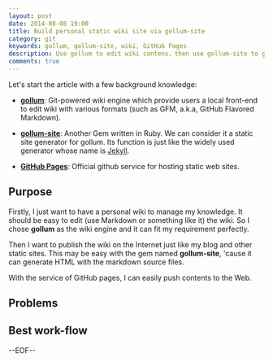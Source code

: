 ```yaml
---
layout: post
date: 2014-08-08 19:00
title: Build personal static wiki site via gollum-site
category: git
keywords: gollum, gollum-site, wiki, GitHub Pages
description: Use gollum to edit wiki contens，then use gollum-site to generate static HTML files，finally push the static files to gh-pages.
comments: true
---
```


Let's start the article with a few background knowledge:

- **[gollum](https://github.com/gollum/gollum)**: Git-powered wiki engine which provide users a local front-end to edit wiki with various formats (such as GFM, a.k.a, GitHub Flavored Markdown).

- **[gollum-site](https://github.com/dreverri/gollum-site)**: Another Gem written in Ruby. We can consider it a static site generator for gollum. Its function is just like the widely used generator whose name is [Jekyll](jekyllrb.com).

- **[GitHub Pages](https://pages.github.com)**: Official github service for hosting static web sites.

## Purpose

Firstly, I just want to have a personal wiki to manage my knowledge. It should be easy to edit (use Markdown or something like it) the wiki. So I chose **gollum** as the wiki engine and it can fit my requirement perfectly.

Then I want to publish the wiki on the Internet just like my blog and other static sites. This may be easy with the gem named **gollum-site**, 'cause it can generate HTML with the markdown source files.

With the service of GitHub pages, I can easily push contents to the Web.

## Problems


## Best work-flow


--EOF--

